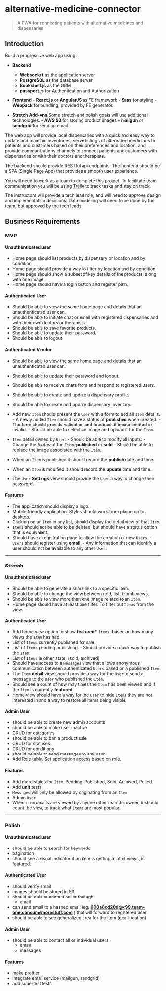 # alternative-medicine-connector

> A PWA for connecting patients with alternative medicines and dispensaries

## Introduction

Build a progressive web app using:

- **Backend**

  - **Websocket** as the application server
  - **PostgreSQL** as the database server
  - **Bookshelf.js** as the ORM
  - **passport.js** for Authentication and Authorization

- **Frontend** - **React.js** or **AngularJS** as FE framework - **Sass** for styling - **Webpack** for bundling, provided by FE generator.
- **Stretch Add-ons**
  Some stretch and polish goals will use additional technologies. - **AWS S3** for storing product images - **mailgun** or **sendgrid** for sending email

The web app will provide local dispensaries with a quick and easy way to update and maintain inventories, serve listings of alternative medicines to patients and customers based on their preferences and location, and provide communications channels to connect patients and customers with dispensaries or with their doctors and therapists.


The backend should provide RESTful api endpoints. The frontend should be a SPA (Single Page App) that provides a smooth user experience.

You will need to work as a team to complete this project. To facilitate team communication you will be using [Trello](https://trello.com/) to track tasks and stay on track.

The instructors will provide a tech lead role, and will need to approve design and implementation decisions. Data modeling will need to be done by the team, but approved by the tech leads.

## Business Requirements

### MVP

#### Unauthenticated user

- Home page should list products by dispensary or location and by condition
- Home page should provide a way to filter by location and by condition
- Home page should show a subset of key details of the products, along with one image.
- Home page should have a login button and register path.

#### Authenticated User

- Should be able to view the same home page and details that an unauthenticated user can.
- Should be able to initiate chat or email with registered dispensaries and with their own doctors or therapists.
- Should be able to save favorite products.
- Should be able to update their password.
- Should be able to logout.

#### Authenticated Vendor

- Should be able to view the same home page and details that an unauthenticated user can.
- Should be able to update their password and logout.
- Should be able to receive chats from and respond to registered users.
- Should be able to create and update a dispensary profile.
- Should be able to create and update dispensary inventory.

- Add new `Item` should present the `User` with a form to add all `Item` details. - A newly added `Item` should have a status of **published** when created. - The form should provide validation and feedback if inputs omitted or invalid. - Should be able to select an image and upload it for the `Item`.
- `Item` detail owned by `User`: - Should be able to modify all inputs. - Change the _Status_ of the `Item`. **published** or **sold** - Should be able to replace the image associated with the `Item`.
- When an `Item` is published it should record the **publish** date and time.
- When an `Item` is modified it should record the **update** date and time.
- The `User` **Settings** view should provide the `User` a way to change their password.

#### Features

- The application should display a logo.
- Mobile friendly application. Styles should work from phone up to desktop.
- Clicking on an `Item` in any list, should display the detail view of that `Item`.
- `Items` should not be able to be deleted, but should have a status option that is equivalent.
- Should have a registration page to allow the creation of new `Users`. - `Users` should register using **email**. - Any information that can identify a user should not be available to any other `User`.

---

### Stretch

#### Unauthenticated user

- Should be able to generate a share link to a specific item.
- Should be able to change the view between grid, list, thumb views.
- Should be able to view more than one image related to an `Item`.
- Home page should have at least one filter. To filter out `Items` from the view.

#### Authenticated User

- Add home view option to show **featured\*** `Items`, based on how many views the `Item` has had.
- List of `Items` currently published for sale.
- List of `Items` pending publishing. - Should provide a quick way to publish the `Item`.
- List of `Items` in other state, (sold, archived)
- Should have access to a `Messages` view that allows anonymous communication between authenticated `Users` based on a published `Item`.
- The `Item` **detail** view should provide a way for the `User` to send a message to the `User` who published the `Item`.
- Should see a count of how may times the `Item` has been viewed and if the `Item` is currently **featured**.
- Home view should have a way for the `User` to hide `Items` they are not interested in and a way to restore all items being visible.

#### Admin User

- should be able to create new admin accounts
- should be able to make user inactive
- CRUD for categories
- should be able to ban a product sale
- CRUD for statuses
- CRUD for conditions
- should be able to send messages to any user
- Add Role table. Set application access based on role.

#### Features

- Add more states for `Item`. Pending, Published, Sold, Archived, Pulled.
- Add **unit** tests
- `Messages` will only be allowed by originating from an `Item`
- Admin `User`
- When `Item` details are viewed by anyone other than the owner, it should count the view, to track what `Items` are most popular.

---

### Polish

#### Unauthenticated user

- should be able to search for keywords
- pagination
- should see a visual indicator if an item is getting a lot of views, is featured.

#### Authenticated User

- should verify email
- images should be stored in S3
- should be able to contact seller through
  - email
- can send email to a hashed email (eg. **600a8cd20d@c99.team-one.consumemorestuff.com** ) that will forward to registered user
- should be able to see generalized area for the item (geo-location)

#### Admin User

- should be able to contact all or individual users
  - email
  - messages

#### Features

- make prettier
- integrate email service (mailgun, sendgrid)
- add supertest tests

